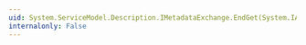 ```yaml
---
uid: System.ServiceModel.Description.IMetadataExchange.EndGet(System.IAsyncResult)
internalonly: False
---
```

